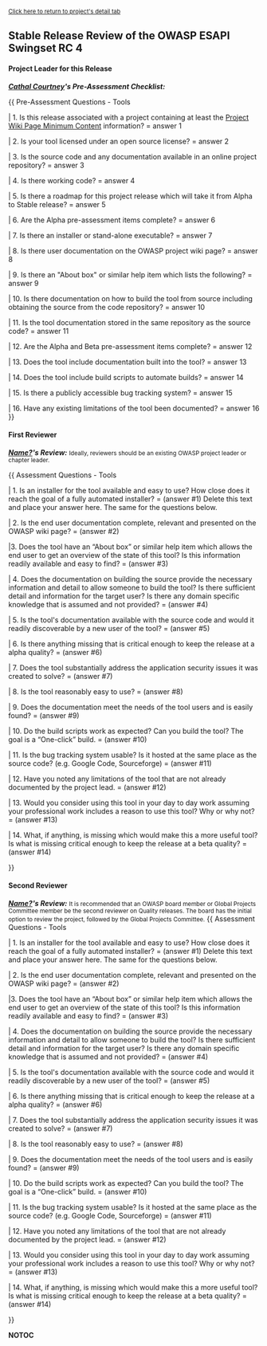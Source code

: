 <small>[Click here to return to project's detail
tab](:Projects/ESAPI_Swingset "wikilink")</small>

## Stable Release Review of the OWASP ESAPI Swingset RC 4

#### Project Leader for this Release

***[Cathal Courtney](user:Cathal_Courtney "wikilink")'s Pre-Assessment
Checklist:***

{{ Pre-Assessment Questions - Tools

| 1. Is this release associated with a project containing at least the
[Project Wiki Page Minimum
Content](Assessing_Project_Health#Project_Wiki_Page_Minimal_Content "wikilink")
information? = answer 1

| 2. Is your tool licensed under an open source license? = answer 2

| 3. Is the source code and any documentation available in an online
project repository? = answer 3

| 4. Is there working code? = answer 4

| 5. Is there a roadmap for this project release which will take it from
Alpha to Stable release? = answer 5

| 6. Are the Alpha pre-assessment items complete? = answer 6

| 7. Is there an installer or stand-alone executable? = answer 7

| 8. Is there user documentation on the OWASP project wiki page? =
answer 8

| 9. Is there an "About box" or similar help item which lists the
following? = answer 9

| 10. Is there documentation on how to build the tool from source
including obtaining the source from the code repository? = answer 10

| 11. Is the tool documentation stored in the same repository as the
source code? = answer 11

| 12. Are the Alpha and Beta pre-assessment items complete? = answer 12

| 13. Does the tool include documentation built into the tool? = answer
13

| 14. Does the tool include build scripts to automate builds? = answer
14

| 15. Is there a publicly accessible bug tracking system? = answer 15

| 16. Have any existing limitations of the tool been documented? =
answer 16 }}

#### First Reviewer

***[Name?](mailto:name@name)'s Review:***
<small>Ideally, reviewers should be an existing OWASP project leader or
chapter leader.</small>

{{ Assessment Questions - Tools

| 1. Is an installer for the tool available and easy to use? How close
does it reach the goal of a fully automated installer? = (answer \#1)
Delete this text and place your answer here. The same for the questions
below.

| 2. Is the end user documentation complete, relevant and presented on
the OWASP wiki page? = (answer \#2)

|3. Does the tool have an “About box” or similar help item which allows
the end user to get an overview of the state of this tool? Is this
information readily available and easy to find? = (answer \#3)

| 4. Does the documentation on building the source provide the necessary
information and detail to allow someone to build the tool? Is there
sufficient detail and information for the target user? Is there any
domain specific knowledge that is assumed and not provided? = (answer
\#4)

| 5. Is the tool's documentation available with the source code and
would it readily discoverable by a new user of the tool? = (answer \#5)

| 6. Is there anything missing that is critical enough to keep the
release at a alpha quality? = (answer \#6)

| 7. Does the tool substantially address the application security issues
it was created to solve? = (answer \#7)

| 8. Is the tool reasonably easy to use? = (answer \#8)

| 9. Does the documentation meet the needs of the tool users and is
easily found? = (answer \#9)

| 10. Do the build scripts work as expected? Can you build the tool? The
goal is a “One-click” build. = (answer \#10)

| 11. Is the bug tracking system usable? Is it hosted at the same place
as the source code? (e.g. Google Code, Sourceforge) = (answer \#11)

| 12. Have you noted any limitations of the tool that are not already
documented by the project lead. = (answer \#12)

| 13. Would you consider using this tool in your day to day work
assuming your professional work includes a reason to use this tool? Why
or why not? = (answer \#13)

| 14. What, if anything, is missing which would make this a more useful
tool? Is what is missing critical enough to keep the release at a beta
quality? = (answer \#14)

}}

#### Second Reviewer

***[Name?](mailto:name@name)'s Review:***
<small>It is recommended that an OWASP board member or Global Projects
Committee member be the second reviewer on Quality releases. The board
has the initial option to review the project, followed by the Global
Projects Committee.</small> {{ Assessment Questions - Tools

| 1. Is an installer for the tool available and easy to use? How close
does it reach the goal of a fully automated installer? = (answer \#1)
Delete this text and place your answer here. The same for the questions
below.

| 2. Is the end user documentation complete, relevant and presented on
the OWASP wiki page? = (answer \#2)

|3. Does the tool have an “About box” or similar help item which allows
the end user to get an overview of the state of this tool? Is this
information readily available and easy to find? = (answer \#3)

| 4. Does the documentation on building the source provide the necessary
information and detail to allow someone to build the tool? Is there
sufficient detail and information for the target user? Is there any
domain specific knowledge that is assumed and not provided? = (answer
\#4)

| 5. Is the tool's documentation available with the source code and
would it readily discoverable by a new user of the tool? = (answer \#5)

| 6. Is there anything missing that is critical enough to keep the
release at a alpha quality? = (answer \#6)

| 7. Does the tool substantially address the application security issues
it was created to solve? = (answer \#7)

| 8. Is the tool reasonably easy to use? = (answer \#8)

| 9. Does the documentation meet the needs of the tool users and is
easily found? = (answer \#9)

| 10. Do the build scripts work as expected? Can you build the tool? The
goal is a “One-click” build. = (answer \#10)

| 11. Is the bug tracking system usable? Is it hosted at the same place
as the source code? (e.g. Google Code, Sourceforge) = (answer \#11)

| 12. Have you noted any limitations of the tool that are not already
documented by the project lead. = (answer \#12)

| 13. Would you consider using this tool in your day to day work
assuming your professional work includes a reason to use this tool? Why
or why not? = (answer \#13)

| 14. What, if anything, is missing which would make this a more useful
tool? Is what is missing critical enough to keep the release at a beta
quality? = (answer \#14)

}}

__NOTOC__ <headertabs/>
